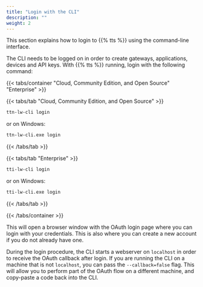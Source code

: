 ```yaml
---
title: "Login with the CLI"
description: ""
weight: 2
---
```


This section explains how to login to {{% tts %}} using the command-line interface.

<!--more-->

The CLI needs to be logged on in order to create gateways, applications, devices and API keys. With {{% tts %}} running, login with the following command:

{{< tabs/container "Cloud, Community Edition, and Open Source" "Enterprise" >}}

{{< tabs/tab "Cloud, Community Edition, and Open Source" >}}

```bash
ttn-lw-cli login
```

or on Windows:

```bash
ttn-lw-cli.exe login
```

{{< /tabs/tab >}}

{{< tabs/tab "Enterprise" >}}

```bash
tti-lw-cli login
```

or on Windows:

```bash
tti-lw-cli.exe login
```

{{< /tabs/tab >}}

{{< /tabs/container >}}

This will open a browser window with the OAuth login page where you can login with your credentials. This is also where you can create a new account if you do not already have one.

During the login procedure, the CLI starts a webserver on `localhost` in order to receive the OAuth callback after login. If you are running the CLI on a machine that is not `localhost`, you can pass the `--callback=false` flag. This will allow you to perform part of the OAuth flow on a different machine, and copy-paste a code back into the CLI.
